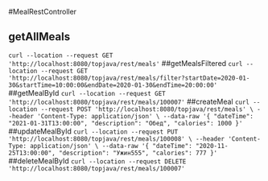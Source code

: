#MealRestController
## getAllMeals
`curl --location --request GET 'http://localhost:8080/topjava/rest/meals'`
##getMealsFiltered
`curl --location --request GET 'http://localhost:8080/topjava/rest/meals/filter?startDate=2020-01-30&startTime=10:00:00&endDate=2020-01-30&endTime=20:00:00'`
##getMealById
`curl --location --request GET 'http://localhost:8080/topjava/rest/meals/100007'`
##createMeal
`curl --location --request POST 'http://localhost:8080/topjava/rest/meals' \
--header 'Content-Type: application/json' \
--data-raw '{
"dateTime": "2021-01-31T13:00:00",
"description": "Обед",
"calories": 1000
}'`
##updateMealById
`curl --location --request PUT 'http://localhost:8080/topjava/rest/meals/100008' \
--header 'Content-Type: application/json' \
--data-raw '{
"dateTime": "2020-11-25T13:00:00",
"description": "Ужин555",
"calories": 777
}'`
##deleteMealById
`curl --location --request DELETE 'http://localhost:8080/topjava/rest/meals/100007'`